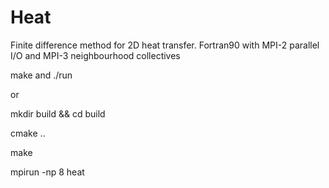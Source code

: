 # Heat
Finite difference method for 2D heat transfer. Fortran90 with MPI-2 parallel I/O and MPI-3 neighbourhood collectives

make and ./run

or

mkdir build && cd build

cmake ..

make 

mpirun -np 8 heat
